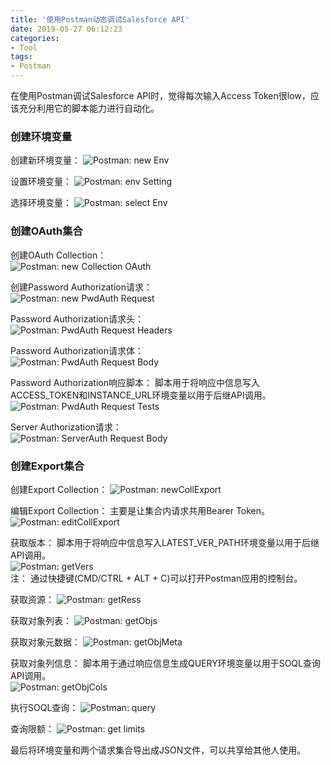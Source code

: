 ```yaml
---
title: '使用Postman动态调试Salesforce API'
date: 2019-05-27 06:12:23
categories: 
- Tool
tags: 
- Postman
---
```


在使用Postman调试Salesforce API时，觉得每次输入Access Token很low，应该充分利用它的脚本能力进行自动化。

### 创建环境变量

创建新环境变量：
![Postman: new Env](/images/2019/5/Postman_01_newEnv.png)  

设置环境变量：
![Postman: env Setting ](/images/2019/5/Postman_02_envSetting.png)  

选择环境变量：
![Postman: select Env](/images/2019/5/Postman_03_selectEnv.png)  


### 创建OAuth集合

创建OAuth Collection：  
![Postman: new Collection OAuth](/images/2019/5/Postman_04_newCollOAuth.png)  

创建Password Authorization请求：  
![Postman: new PwdAuth Request](/images/2019/5/Postman_05_CollOAuth_newPwdAuthReq.png)  

Password Authorization请求头：  
![Postman: PwdAuth Request Headers](/images/2019/5/Postman_06_CollOAuth_PwdAuthReq_Headers.png)  

Password Authorization请求体：  
![Postman: PwdAuth Request Body](/images/2019/5/Postman_07_CollOAuth_PwdAuthReq_Body.png)  

Password Authorization响应脚本：
脚本用于将响应中信息写入ACCESS_TOKEN和INSTANCE_URL环境变量以用于后继API调用。  
![Postman: PwdAuth Request Tests](/images/2019/5/Postman_08_CollOAuth_PwdAuthReq_Tests.png)  

Server Authorization请求：  
![Postman: ServerAuth Request Body ](/images/2019/5/Postman_09_CollOAuth_ServerAuthReq_Body.png)  

### 创建Export集合

创建Export Collection： 
![Postman: newCollExport](/images/2019/5/Postman_10_newCollExport.png)  

编辑Export Collection： 
主要是让集合内请求共用Bearer Token。
![Postman: editCollExport](/images/2019/5/Postman_11_editCollExport.png)  

获取版本： 
脚本用于将响应中信息写入LATEST_VER_PATH环境变量以用于后继API调用。  
![Postman: getVers](/images/2019/5/Postman_12_CollExport_getVers.png)  
注： 通过快捷键(CMD/CTRL + ALT + C)可以打开Postman应用的控制台。

获取资源： 
![Postman: getRess](/images/2019/5/Postman_13_CollExport_getRess.png)  

获取对象列表： 
![Postman: getObjs](/images/2019/5/Postman_14_CollExport_getObjs.png)  

获取对象元数据： 
![Postman: getObjMeta](/images/2019/5/Postman_15_CollExport_getObjMeta.png)  

获取对象列信息： 
脚本用于通过响应信息生成QUERY环境变量以用于SOQL查询API调用。  
![Postman: getObjCols](/images/2019/5/Postman_16_CollExport_getObjCols.png)  

执行SOQL查询： 
![Postman: query](/images/2019/5/Postman_17_CollExport_query.png)  

查询限额： 
![Postman: get limits](/images/2019/5/Postman_18_CollExport_limits.png)   


最后将环境变量和两个请求集合导出成JSON文件，可以共享给其他人使用。
